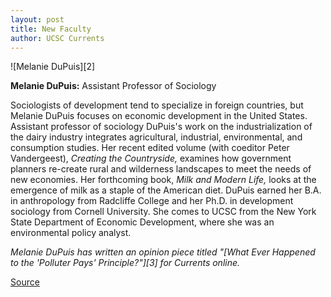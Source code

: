 ```yaml
---
layout: post
title: New Faculty
author: UCSC Currents
---
```


![Melanie DuPuis][2]

**Melanie DuPuis:** Assistant Professor of Sociology

Sociologists of development tend to specialize in foreign countries, but Melanie DuPuis focuses on economic development in the United States. Assistant professor of sociology DuPuis's work on the industrialization of the dairy industry integrates agricultural, industrial, environmental, and consumption studies. Her recent edited volume (with coeditor Peter Vandergeest), _Creating the Countryside,_ examines how government planners re-create rural and wilderness landscapes to meet the needs of new economies. Her forthcoming book, _Milk and Modern Life,_ looks at the emergence of milk as a staple of the American diet. DuPuis earned her B.A. in anthropology from Radcliffe College and her Ph.D. in development sociology from Cornell University. She comes to UCSC from the New York State Department of Economic Development, where she was an environmental policy analyst.

_Melanie DuPuis has written an opinion piece titled "[What Ever Happened to the 'Polluter Pays' Principle?"][3] for Currents online._

[Source](http://www1.ucsc.edu/oncampus/currents/97-11-10/newfac.htm "Permalink to New Faculty: Melanie DuPuis: 11-10-97")
